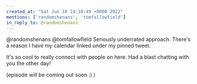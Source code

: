 ```yaml
---
created_at: "Sat Jun 18 14:10:49 +0000 2022"
mentions: ['randomshenans', 'tomfallowfield']
in_reply_to: @randomshenans
---
```


@randomshenans @tomfallowfield Seriously underrated approach. There's a reason I have my calendar linked under my pinned tweet.

It's so cool to really connect with people on here. Had a blast chatting with you the other day! 

(episode will be coming out soon :) )